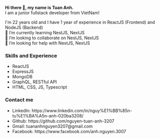 <strong>Hi there 👋, my name is Tuan Anh. </strong> <br/>
I am a junior fullstack developer from VietNam!

I'm 22 years old and I have 1 year of experience in ReactJS (Frontend) and NodeJS (Backend)
<br/>
🌱 I’m currently learning NestJS, NextJS <br/>
👯 I’m looking to collaborate on NestJS, NextJS <br/>
🤔 I’m looking for help with NestJS, NextJS<br/>
<h3>Skills and Experience </h3>
<ul>
  <li>ReactJS</li>
<li>ExpressJS</li>
<li>MongoDB</li>
<li>GraphQL, RESTful API</li>
<li>HTML, CSS, JS, Typescript</li>
  </ul>
<h3>Contact me </h3>
  <ul>
<li>LinkedIn: https://www.linkedin.com/in/nguy%E1%BB%85n-tu%E1%BA%A5n-anh-020ba3208/</li>
<li>Github: https://github.com/nguyen-tuan-anh-3207</li>
<li>Gmail: tuananhnguyen3207@gmail.com</li>
<li>Facebook: https://www.facebook.com/anh.nguyen.3007</li>
  </ul>
